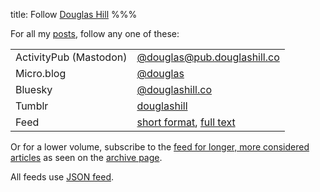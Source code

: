 title: Follow [Douglas Hill](/)
%%%

For all my [posts](/recent/), follow any one of these:

<table class="lightweight">
    <tr><td class="tablekey">ActivityPub (Mastodon)</td><td class="tablevalue"><a href="https://micro.blog/douglas?remote_follow=1">@douglas<wbr/>@pub.douglashill.co</a></td></tr>
    <tr><td class="tablekey">Micro.blog</td><td class="tablevalue"><a href="https://micro.blog/douglas" rel="me">@douglas</a></td></tr>
    <tr><td class="tablekey">Bluesky</td><td class="tablevalue"><a href="https://bsky.app/profile/douglashill.co" rel="me">@douglashill.co</a></td></tr>
    <tr><td class="tablekey">Tumblr</td><td class="tablevalue"><a href="https://douglashill.tumblr.com/">douglashill</a></td></tr>
    <tr><td class="tablekey">Feed</td><td class="tablevalue"><a href="/micro-feed.json">short format</a>, <a href="/full-feed.json">full text</a></td></tr>
</table>

Or for a lower volume, subscribe to the [feed for longer, more considered articles](/feed.json) as seen on the [archive page](/archive/).

All feeds use [JSON feed](https://www.jsonfeed.org/).
